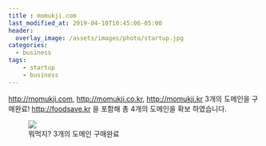 ```yaml
---
title : momukji.com
last_modified_at: 2019-04-10T10:45:06-05:00
header:
  overlay_image: /assets/images/photo/startup.jpg
categories:
  - business
tags: 
    - startup
    - business
---
```


http://momukji.com, http://momukji.co.kr, http://momukji.kr 3개의 도메인을 구매완료! http://foodsave.kr 을 포함해 총 4개의 도메인을 확보 하였습니다.

<figure class="align-center">
  <img src="{{site.baseurl}}/assets/images/code/domain.jpg">
  <figcaption>뭐먹지? 3개의 도메인 구매완료</figcaption>
</figure>



